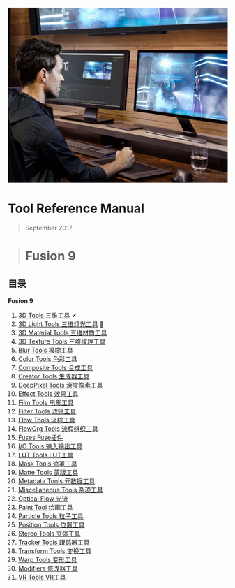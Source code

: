 ![cover](images/cover.jpg)

# Tool Reference Manual

> September 2017

> # Fusion 9

## 目录

**Fusion 9**

1. [3D Tools 三维工具](3D%20Tools/README.md) ✔
2. [3D Light Tools 三维灯光工具](3D%20Light%20Tools/README.md) 📌
3. [3D Material Tools 三维材质工具](3D%20Material%20Tools/README.md) 
4. [3D Texture Tools 三维纹理工具 ](3D%20Texture%20Tools/README.md)
5. [Blur Tools 模糊工具](Blur%20Tools/README.md) 
6. [Color Tools 色彩工具](Color%20Tools/README.md) 
7. [Composite Tools 合成工具](Composite%20Tools/README.md) 
8. [Creator Tools 生成器工具](Creator%20Tools/README.md) 
9. [DeepPixel Tools 深度像素工具](DeepPixel%20Tools/README.md) 
10. [Effect Tools 效果工具](Effect%20Tools/README.md) 
11. [Film Tools 电影工具](Film%20Tools/README.md) 
12. [Filter Tools 滤镜工具](Filter%20Tools/README.md) 
13. [Flow Tools 流程工具](Flow%20Tools/README.md) 
14. [FlowOrg Tools 流程组织工具](FlowOrg%20Tools/README.md) 
15. [Fuses Fuse插件](Fuses/README.md) 
16. [I/O Tools 输入输出工具](IO%20Tools/README.md) 
17. [LUT Tools LUT工具](LUT%20Tools%20LUT/README.md) 
18. [Mask Tools 遮罩工具](Mask%20Tools/README.md) 
19. [Matte Tools 蒙版工具](Matte%20Tools/README.md) 
20. [Metadata Tools 元数据工具](Metadata%20Tools/README.md) 
21. [Miscellaneous Tools 杂项工具](Miscellaneous%20Tools/README.md) 
22. [Optical Flow 光流](Optical%20Flow/README.md) 
23. [Paint Tool 绘画工具](Paint%20Tool/README.md) 
24. [Particle Tools 粒子工具](Particle%20Tools/README.md) 
25. [Position Tools 位置工具](Position%20Tools/README.md) 
26. [Stereo Tools 立体工具](Stereo%20Tools/README.md) 
27. [Tracker Tools 跟踪器工具](Tracker%20Tools/README.md) 
28. [Transform Tools 变换工具](Transform%20Tools/README.md) 
29. [Warp Tools 变形工具](Warp%20Tools/README.md) 
30. [Modifiers 修改器工具](Modifiers/README.md) 
31. [VR Tools VR工具](VR%20Tools/README.md) 